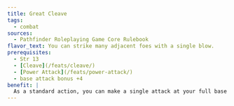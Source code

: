 ```yaml
---
title: Great Cleave
tags:
  - combat
sources:
  - Pathfinder Roleplaying Game Core Rulebook
flavor_text: You can strike many adjacent foes with a single blow.
prerequisites:
  - Str 13
  - [Cleave](/feats/cleave/)
  - [Power Attack](/feats/power-attack/)
  - base attack bonus +4
benefit: |
  As a standard action, you can make a single attack at your full base attack bonus against a foe within reach. If you hit, you deal damage normally and can make an additional attack (using your full base attack bonus) against a foe that is adjacent to the previous foe and also within reach. If you hit, you can continue to make attacks against foes adjacent to the previous foe, so long as they are within your reach. You cannot attack an individual foe more than once during this attack action. When you use this feat, you take a --2 penalty to your Armor Class until your next turn.
---
```


